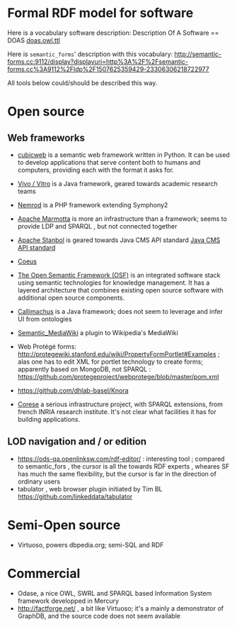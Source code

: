 # Formal RDF model for software
Here is a vocabulary software description:
Description Of A Software == DOAS
<a href="http://deductions.github.io/doas.owl.ttl">doas.owl.ttl</a>

Here is `semantic_forms`' description with this vocabulary:
http://semantic-forms.cc:9112/display?displayuri=http%3A%2F%2Fsemantic-forms.cc%3A9112%2Fldp%2F1507625359429-23306306218722977

All tools below could/should be described this way.

# Open source
## Web frameworks

- [cubicweb](http://www.cubicweb.org) is a semantic web framework written in Python. It can be used to develop applications that serve content both to humans and computers, providing each with the format it asks for.
- [Vivo / Vitro](http://vitro.mannlib.cornell.edu/) is a Java framework, geared towards academic research teams
- [Nemrod](https://github.com/conjecto/nemrod) is a PHP framework extending Symphony2
- [Apache Marmotta](http://marmotta.apache.org/) is more an infrastructure than a framework; seems to provide LDP and SPARQL , but not connected together
- [Apache Stanbol](https://stanbol.apache.org/overview.html) is geared towards Java CMS API standard [Java CMS API standard](https://en.wikipedia.org/wiki/Content_repository_API_for_Java)
- [Coeus](http://bioinformatics.ua.pt/coeus/documentation/#tutorials)
- [The Open Semantic Framework (OSF)](http://opensemanticframework.org/) is an integrated software stack using semantic technologies for knowledge management. It has a layered architecture that combines existing open source software with additional open source components. 
- [Callimachus](http://callimachusproject.org/)  is a Java framework; does not seem to leverage and infer UI from ontologies 
- [Semantic_MediaWiki](https://www.semantic-mediawiki.org/wiki/Semantic_MediaWiki) a plugin to Wikipedia's MediaWiki
- Web Protégé forms: http://protegewiki.stanford.edu/wiki/PropertyFormPortlet#Examples ; alas one has to edit XML for portlet technology to create forms; apparently based on MongoDB, not SPARQL : https://github.com/protegeproject/webprotege/blob/master/pom.xml

- https://github.com/dhlab-basel/Knora
- [Corese](http://wimmics.inria.fr/corese) a serious infrastructure project, with SPARQL extensions, from french INRIA research institute. It's not clear what facilities it has for building applications.

## LOD navigation and / or edition
- https://ods-qa.openlinksw.com/rdf-editor/ : interesting tool ; compared to semantic_fors , the cursor is all the towards RDF experts , wheares SF has much the same flexibility, but the cursor is far in the direction of ordinary users
- tabulator , web browser plugin initiated by Tim BL https://github.com/linkeddata/tabulator

# Semi-Open source
- Virtuoso, powers dbpedia.org; semi-SQL and RDF

# Commercial
- Odase, a nice OWL, SWRL and SPARQL based Information System framework developped in Mercury
- http://factforge.net/ , a bit like Virtuoso; it's a mainly a demonstrator of GraphDB, and the source code does not seem available


